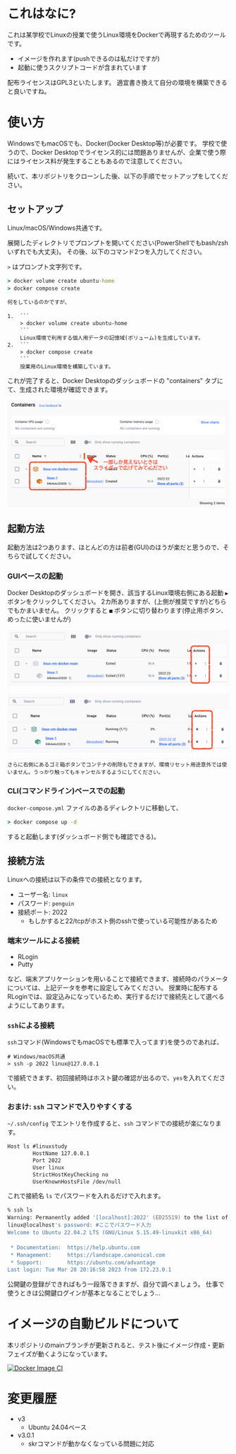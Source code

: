 # これはなに?

これは某学校でLinuxの授業で使うLinux環境をDockerで再現するためのツールです。

* イメージを作れます(pushできるのは私だけですが)
* 起動に使うスクリプトコードが含まれています

配布ライセンスはGPL3といたします。
適宜書き換えて自分の環境を構築できると良いですね。

# 使い方

WindowsでもmacOSでも、Docker(Docker Desktop等)が必要です。
学校で使うので、Docker Desktopでライセンス的には問題ありませんが、企業で使う際にはライセンス料が発生することもあるので注意してください。

続いて、本リポジトリをクローンした後、以下の手順でセットアップをしてください。

## セットアップ

Linux/macOS/Windows共通です。

展開したディレクトリでプロンプトを開いてください(PowerShellでもbash/zshいずれでも大丈夫)。
その後、以下のコマンド2つを入力してください。

`>` はプロンプト文字列です。

```cmd
> docker volume create ubuntu-home
> docker compose create
```

```{note}
何をしているのかですが、

1.  ```
    > docker volume create ubuntu-home
    ```
    Linux環境で利用する個人用データの記憶域(ボリューム)を生成しています。
2.  ```
    > docker compose create
    ```
    授業用のLinux環境を構築しています。
```

これが完了すると、Docker Desktopのダッシュボードの "containers" タブにて、生成された環境が確認できます。

![](images/containers.png)



## 起動方法

起動方法は2つあります、ほとんどの方は前者(GUI)のほうが楽だと思うので、そちらで試してください。

### GUIベースの起動

Docker Desktopのダッシュボードを開き、該当するLinux環境右側にある起動 `▶` ボタンをクリックしてください。
2カ所ありますが、(上側が推奨ですが)どちらでもかまいません。
クリックすると `■` ボタンに切り替わります(停止用ボタン、めったに使いませんが)

![](images/gui-up.png)

![](images/gui-stop.png)

```{warning}
さらに右側にあるゴミ箱ボタンでコンテナの削除もできますが、環境リセット用途意外では使いません。うっかり触ってもキャンセルするようにしてください。
```

### CLI(コマンドライン)ベースでの起動

`docker-compose.yml` ファイルのあるディレクトリに移動して、

```cmd
> docker compose up -d
```

すると起動します(ダッシュボード側でも確認できる)。

## 接続方法

Linuxへの接続は以下の条件での接続となります。

- ユーザー名: `linux`
- パスワード: `penguin`
- 接続ポート: 2022
    - もしかすると22/tcpがホスト側のsshで使っている可能性があるため

### 端末ツールによる接続

* RLogin
* Putty

など、端末アプリケーションを用いることで接続できます、接続時のパラメータについては、上記データを参考に設定してみてください。
授業時に配布するRLoginでは、設定込みになっているため、実行するだけで接続先として選べるようにしてあります。

### `ssh`による接続

`ssh`コマンド(WindowsでもmacOSでも標準で入ってます)を使うのであれば、

```
# Windows/macOS共通
> ssh -p 2022 linux@127.0.0.1
```

で接続できます、初回接続時はホスト鍵の確認が出るので、`yes`を入れてください。

### おまけ: `ssh` コマンドで入りやすくする

`~/.ssh/config` でエントリを作成すると、`ssh` コマンドでの接続が楽になります。

```
Host ls #linuxstudy
        HostName 127.0.0.1
        Port 2022
        User linux
        StrictHostKeyChecking no
        UserKnownHostsFile /dev/null
```

これで接続名 `ls` でパスワードを入れるだけで入れます。

```zsh
% ssh ls
Warning: Permanently added '[localhost]:2022' (ED25519) to the list of known hosts.
linux@localhost's password: #ここでパスワード入力
Welcome to Ubuntu 22.04.2 LTS (GNU/Linux 5.15.49-linuxkit x86_64)

 * Documentation:  https://help.ubuntu.com
 * Management:     https://landscape.canonical.com
 * Support:        https://ubuntu.com/advantage
Last login: Tue Mar 28 20:16:58 2023 from 172.23.0.1
```

公開鍵の登録ができればもう一段落できますが、自分で調べましょう。
仕事で使うときは公開鍵ログインが基本となることでしょう…

# イメージの自動ビルドについて

本リポジトリのmainブランチが更新されると、テスト後にイメージ作成・更新フェイズが動くようになっています。

[![Docker Image CI](https://github.com/densuke-st/linux-vm-docker/actions/workflows/CI.yml/badge.svg?branch=main)](https://github.com/densuke-st/linux-vm-docker/actions/workflows/CI.yml)

# 変更履歴

* v3
  * Ubuntu 24.04ベース
* v3.0.1
  * skrコマンドが動かなくなっている問題に対応
